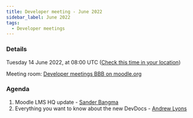 ```yaml
---
title: Developer meeting - June 2022
sidebar_label: June 2022
tags:
  - Developer meetings
---
```


### Details

Tuesday 14 June 2022, at 08:00 UTC ([Check this time in your location](https://www.timeanddate.com/worldclock/fixedtime.html?msg=Moodle+developer+meeting&iso=20220614T08&p1=1440&ah=1))

Meeting room: [Developer meetings BBB on moodle.org](https://moodle.org/mod/bigbluebuttonbn/view.php?id=8596)

### Agenda

1. Moodle LMS HQ update - [Sander Bangma](https://moodle.org/user/view.php?id=2356736&course=5)
2. Everything you want to know about the new DevDocs - [Andrew Lyons](https://github.com/andrewnicols)
